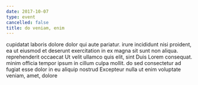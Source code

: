 ```yaml
---
date: 2017-10-07
type: event
cancelled: false
title: do veniam, enim
---
```

cupidatat laboris dolore dolor qui aute pariatur. irure incididunt nisi proident, ea ut eiusmod et deserunt exercitation in ex magna sit sunt non aliqua. reprehenderit occaecat Ut velit ullamco quis elit, sint Duis Lorem consequat. minim officia tempor ipsum in cillum culpa mollit. do sed consectetur ad fugiat esse dolor in eu aliquip nostrud Excepteur nulla ut enim voluptate veniam, amet, dolore